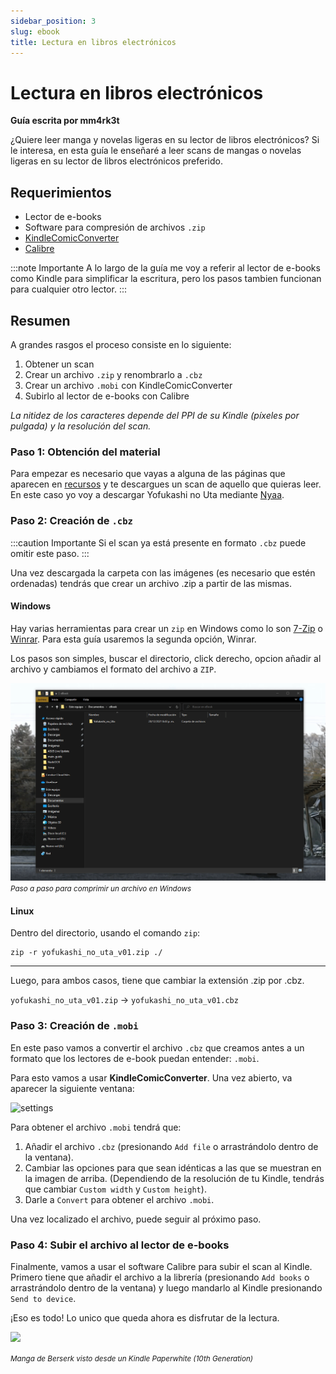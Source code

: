 ```yaml
---
sidebar_position: 3
slug: ebook
title: Lectura en libros electrónicos
---
```


# Lectura en libros electrónicos
**Guía escrita por mm4rk3t**

¿Quiere leer manga y novelas ligeras en su lector de libros electrónicos? Si le interesa, en esta guía le enseñaré a leer scans de mangas o novelas ligeras en su lector de libros electrónicos preferido.

## Requerimientos
- Lector de e-books 
- Software para compresión de archivos `.zip`
- [KindleComicConverter](https://github.com/ciromattia/kcc)
- [Calibre](https://github.com/kovidgoyal/calibre)

:::note Importante
A lo largo de la guía me voy a referir al lector de e-books como Kindle para simplificar la escritura, pero los pasos tambien funcionan para cualquier otro lector. 
:::

## Resumen

A grandes rasgos el proceso consiste en lo siguiente:
1. Obtener un scan
2. Crear un archivo `.zip` y renombrarlo a `.cbz`
3. Crear un archivo `.mobi` con KindleComicConverter
4. Subirlo al lector de e-books con Calibre

*La nitidez de los caracteres depende del PPI de su Kindle (píxeles por pulgada) y la resolución del scan.*

### Paso 1: Obtención del material

Para empezar es necesario que vayas a alguna de las páginas que aparecen en [recursos](https://brigadasos.xyz/utility/Resources/#manga) y te descargues un scan de aquello que quieras leer. En este caso yo voy a descargar Yofukashi no Uta mediante [Nyaa](https://nyaa.si/view/1312881).

### Paso 2: Creación de `.cbz`

:::caution Importante
Si el scan ya está presente en formato `.cbz` puede omitir este paso.
:::

Una vez descargada la carpeta con las imágenes (es necesario que estén ordenadas) tendrás que crear un archivo .zip a partir de las mismas. 

#### Windows
Hay varias herramientas para crear un `zip` en Windows como lo son [7-Zip](https://www.7-zip.org/download.html) o [Winrar](https://www.winrar.es/descargas). Para esta guía usaremos la segunda opción, Winrar.

Los pasos son simples, buscar el directorio, click derecho, opcion añadir al archivo y cambiamos el formato del archivo a `ZIP`.

![windows-pasos](../../assets/eBook/guide-win.gif)
*<small>Paso a paso para comprimir un archivo en Windows</small>*

#### Linux
Dentro del directorio, usando el comando `zip`: 

```
zip -r yofukashi_no_uta_v01.zip ./
```

--- 

Luego, para ambos casos, tiene que cambiar la extensión .zip por .cbz.

`yofukashi_no_uta_v01.zip` -> `yofukashi_no_uta_v01.cbz`

### Paso 3: Creación de `.mobi`

En este paso vamos a convertir el archivo `.cbz` que creamos antes a un formato que los lectores de e-book puedan entender: `.mobi`.

Para esto vamos a usar **KindleComicConverter**. Una vez abierto, va aparecer la siguiente ventana:

![settings](https://user-images.githubusercontent.com/45017214/147792512-f5620092-cf97-4573-b8fc-6e6ced291f52.png)

Para obtener el archivo `.mobi` tendrá  que:

1. Añadir el archivo `.cbz` (presionando `Add file` o arrastrándolo dentro de la ventana).
2. Cambiar las opciones para que sean idénticas a las que se muestran en la imagen de arriba. (Dependiendo de la resolución de tu Kindle, tendrás que cambiar `Custom width` y `Custom height`).
3. Darle a `Convert` para obtener el archivo `.mobi`.

Una vez localizado el archivo, puede seguir al próximo paso.

### Paso 4: Subir el archivo al lector de e-books

Finalmente, vamos a usar el software Calibre para subir el scan al Kindle. Primero tiene que añadir el archivo a la librería (presionando `Add books` o arrastrándolo dentro de la ventana) y luego mandarlo al Kindle presionando `Send to device`. 

¡Eso es todo! Lo unico que queda ahora es disfrutar de la lectura.

<img src="https://user-images.githubusercontent.com/45017214/147793656-9bea9ae2-9332-4bd6-ab44-c447fb7831f7.jpg"  width="auto" height="650px"></img>

*<small>Manga de Berserk visto desde un Kindle Paperwhite (10th Generation)</small>*